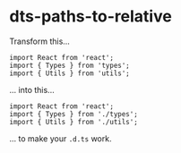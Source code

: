 # dts-paths-to-relative

Transform this...
```
import React from 'react';
import { Types } from 'types';
import { Utils } from 'utils';
```

... into this...
```
import React from 'react';
import { Types } from './types';
import { Utils } from './utils';
```

... to make your `.d.ts` work.
